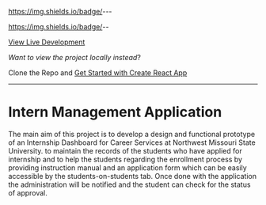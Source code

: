 https://img.shields.io/badge/<Frontend>-<React JS>-<blue>-
  
https://img.shields.io/badge/<Backend>-<Spring Boot Java>-<blue>
  
[View Live Development](https://gallant-hermann-bb5bce.netlify.app/)

*Want to view the project locally instead*?

Clone the Repo and [Get Started with Create React App](https://github.com/facebook/create-react-app/blob/main/packages/cra-template/template/README.md)

---

# Intern Management Application

The main aim of this project is to develop a design and functional prototype of an Internship Dashboard for Career Services at Northwest Missouri State University. to maintain the records of the students who have applied for internship and to help the students regarding the enrollment process by providing instruction manual and an application form which can be easily accessible by the students-on-students tab. Once done with the application the administration will be notified and the student can check for the status of approval.

